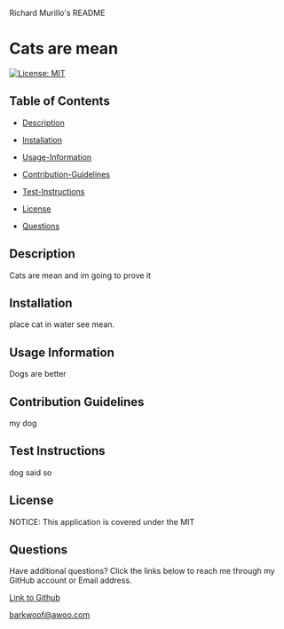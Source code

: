 Richard Murillo's README

 # Cats are mean

[![License: MIT](https://img.shields.io/badge/License-MIT-yellow.svg)](https://opensource.org/licenses/MIT)

## Table of Contents

 * [Description](#description)

 * [Installation](#installation)

 * [Usage-Information](#usage-information)

 * [Contribution-Guidelines](#contribution-guidelines)

 * [Test-Instructions](#test-instructions)

 * [License](#license)

 * [Questions](#questions)

## Description

Cats are mean and im going to prove it

## Installation

place cat in water see mean.

## Usage Information

Dogs are better

## Contribution Guidelines

my dog 

## Test Instructions

dog said so

## License

NOTICE: This application is covered under the MIT

## Questions

Have additional questions? Click the links below to reach me through my GitHub account or Email address.

[Link to Github](https://github.com/notadog)

<a href="mailto:barkwoof@awoo.com">barkwoof@awoo.com</a>

